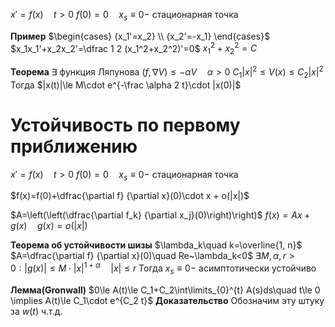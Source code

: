 $x'=f(x)\quad t>0$
$f(0)=0\quad x_s\equiv 0-$ стационарная точка

**Пример**
	$\begin{cases} {x_1'=x_2} \\ {x_2'=-x_1} \end{cases}$
	$x_1x_1'+x_2x_2'=\dfrac 1 2 (x_1^2+x_2^2)'=0$
	$x_1^2+x_2^2=C$

**Теорема**
	$\exists$ функция Ляпунова
	$(f,\nabla V) \le -\alpha V\quad \alpha > 0$
	$C_1 |x|^2\le V(x)\le C_2|x|^2$
	Тогда $|x(t)|\le M\cdot e^{-\frac \alpha 2 t}\cdot |x(0)|$


# Устойчивость по первому приближению

$x'=f(x)\quad t>0$
$f(0)=0\quad x_s\equiv 0-$ стационарная точка

$f(x)=f(0)+\dfrac{\partial f} {\partial x}(0)\cdot x + o(|x|)$

$A=\left(\left(\dfrac{\partial f_k} {\partial x_j}(0)\right)\right)$
$f(x)=Ax+g(x)\quad g(x)=o(|x|)$

**Теорема об устойчивости шизы**
	$\lambda_k\quad k=\overline{1, n}$
	$A=\dfrac{\partial f} {\partial x}(0)\quad Re~\lambda_k<0$
	$\exists M, \alpha, r>0:|g(x)|\le M\cdot |x|^{1+\alpha}\quad |x|\le r$
	Тогда $x_s\equiv 0-$ асимптотически устойчиво

**Лемма(Gronwall)**
	$0\le A(t)\le C_1+C_2\int\limits_{0}^{t} A(s)ds\quad t\le 0 \implies A(t)\le C_1\cdot e^{C_2 t}$
**Доказательство**
	Обозначим эту штуку за $w(t)$
	ч.т.д.



